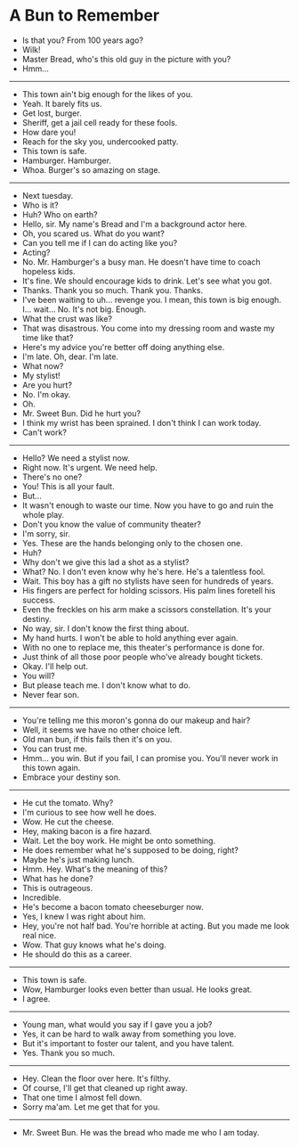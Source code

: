 # A Bun to Remember

- Is that you? From 100 years ago?
- Wilk!
- Master Bread, who's this old guy in the picture with you?
- Hmm...
***
- This town ain't big enough for the likes of you.
- Yeah. It barely fits us.
- Get lost, burger.
- Sheriff, get a jail cell ready for these fools.
- How dare you!
- Reach for the sky you, undercooked patty.
- This town is safe.
- Hamburger. Hamburger.
- Whoa. Burger's so amazing on stage.
***
- Next tuesday.
- Who is it?
- Huh? Who on earth?
- Hello, sir. My name's Bread and I'm a background actor here.
- Oh, you scared us. What do you want?
- Can you tell me if I can do acting like you?
- Acting?
- No. Mr. Hamburger's a busy man. He doesn't have time to coach hopeless kids.
- It's fine. We should encourage kids to drink. Let's see what you got.
- Thanks. Thank you so much. Thank you. Thanks.
- I've been waiting to uh... revenge you. I mean, this town is big enough. I... wait... No. It's not big. Enough.
- What the crust was like?
- That was disastrous. You come into my dressing room and waste my time like that?
- Here's my advice you're better off doing anything else.
- I'm late. Oh, dear. I'm late.
- What now?
- My stylist!
- Are you hurt?
- No. I'm okay.
- Oh.
- Mr. Sweet Bun. Did he hurt you?
- I think my wrist has been sprained. I don't think I can work today.
- Can't work?
***
- Hello? We need a stylist now.
- Right now. It's urgent. We need help.
- There's no one?
- You! This is all your fault.
- But...
- It wasn't enough to waste our time. Now you have to go and ruin the whole play.
- Don't you know the value of community theater?
- I'm sorry, sir.
- Yes. These are the hands belonging only to the chosen one.
- Huh?
- Why don't we give this lad a shot as a stylist?
- What? No. I don't even know why he's here. He's a talentless fool.
- Wait. This boy has a gift no stylists have seen for hundreds of years.
- His fingers are perfect for holding scissors. His palm lines foretell his success.
- Even the freckles on his arm make a scissors constellation. It's your destiny.
- No way, sir. I don't know the first thing about.
- My hand hurts. I won't be able to hold anything ever again.
- With no one to replace me, this theater's performance is done for.
- Just think of all those poor people who've already bought tickets.
- Okay. I'll help out.
- You will?
- But please teach me. I don't know what to do.
- Never fear son.
***
- You're telling me this moron's gonna do our makeup and hair?
- Well, it seems we have no other choice left.
- Old man bun, if this fails then it's on you.
- You can trust me.
- Hmm... you win. But if you fail, I can promise you. You'll never work in this town again.
- Embrace your destiny son.
***
- He cut the tomato. Why?
- I'm curious to see how well he does.
- Wow. He cut the cheese.
- Hey, making bacon is a fire hazard.
- Wait. Let the boy work. He might be onto something.
- He does remember what he's supposed to be doing, right?
- Maybe he's just making lunch.
- Hmm. Hey. What's the meaning of this?
- What has he done?
- This is outrageous.
- Incredible.
- He's become a bacon tomato cheeseburger now.
- Yes, I knew I was right about him.
- Hey, you're not half bad. You're horrible at acting. But you made me look real nice.
- Wow. That guy knows what he's doing.
- He should do this as a career.
***
- This town is safe.
- Wow, Hamburger looks even better than usual. He looks great.
- I agree.
***
- Young man, what would you say if I gave you a job?
- Yes, it can be hard to walk away from something you love.
- But it's important to foster our talent, and you have talent.
- Yes. Thank you so much.
***
- Hey. Clean the floor over here. It's filthy.
- Of course, I'll get that cleaned up right away.
- That one time I almost fell down.
- Sorry ma'am. Let me get that for you.
***
- Mr. Sweet Bun. He was the bread who made me who I am today.
